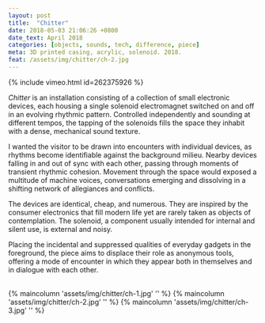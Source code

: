 ```yaml
---
layout: post
title:  "Chitter"
date: 2018-05-03 21:06:26 +0800
date_text: April 2018
categories: [objects, sounds, tech, difference, piece]
meta: 3D printed casing, acrylic, solenoid. 2018.
feat: /assets/img/chitter/ch-2.jpg
---
```


{% include vimeo.html id=262375926 %}

_Chitter_ is an installation consisting of a collection of small electronic devices, each housing a single solenoid electromagnet switched on and off in an evolving rhythmic pattern. Controlled independently and sounding at different tempos, the tapping of the solenoids fills the space they inhabit with a dense, mechanical sound texture.

<!--more-->

I wanted the visitor to be drawn into encounters with individual devices, as rhythms become identifiable against the background milieu. Nearby devices falling in and out of sync with each other, passing through moments of transient rhythmic cohesion. Movement through the space would exposed a multitude of machine voices, conversations emerging and dissolving in a shifting network of allegiances and conflicts.

The devices are identical, cheap, and numerous. They are inspired by the consumer electronics that fill modern life yet are rarely taken as objects of contemplation. The solenoid, a component usually intended for internal and silent use, is external and noisy.

Placing the incidental and suppressed qualities of everyday gadgets in the foreground, the piece aims to displace their role as anonymous tools, offering a mode of encounter in which they appear both in themselves and in dialogue with each other.

<br />
{% maincolumn 'assets/img/chitter/ch-1.jpg' '' %}
{% maincolumn 'assets/img/chitter/ch-2.jpg' '' %}
{% maincolumn 'assets/img/chitter/ch-3.jpg' '' %}
